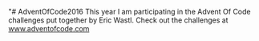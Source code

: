 "# AdventOfCode2016
This year I am participating in the Advent Of Code challenges put together by Eric Wastl.  Check out the challenges at www.adventofcode.com
